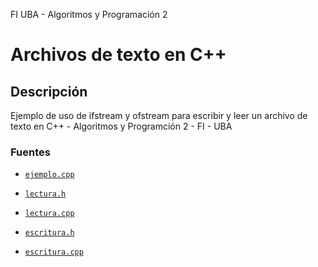 FI UBA - Algoritmos y Programación 2

# Archivos de texto en C++

## Descripción

Ejemplo de uso de ifstream y ofstream para escribir y leer un archivo de texto en C++ - Algoritmos y Programción 2 - FI - UBA

### Fuentes

 * [`ejemplo.cpp`](../master/src/ejemplo.cpp)

 * [`lectura.h`](../master/src/lectura.h)

 * [`lectura.cpp`](../master/src/lectura.cpp)

 * [`escritura.h`](../master/src/escritura.h)

 * [`escritura.cpp`](../master/src/escritura.cpp)
